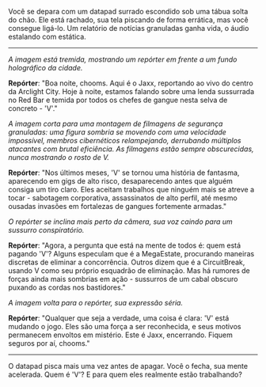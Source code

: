 Você se depara com um datapad surrado escondido sob uma tábua solta do chão. Ele está rachado, sua tela piscando de forma errática, mas você consegue ligá-lo. Um relatório de notícias granuladas ganha vida, o áudio estalando com estática.

---

_A imagem está tremida, mostrando um repórter em frente a um fundo holográfico da cidade._

**Repórter**: "Boa noite, chooms. Aqui é o Jaxx, reportando ao vivo do centro da Arclight City. Hoje à noite, estamos falando sobre uma lenda sussurrada no Red Bar e temida por todos os chefes de gangue nesta selva de concreto - 'V'."

_A imagem corta para uma montagem de filmagens de segurança granuladas: uma figura sombria se movendo com uma velocidade impossível, membros cibernéticos relampejando, derrubando múltiplos atacantes com brutal eficiência. As filmagens estão sempre obscurecidas, nunca mostrando o rosto de V._

**Repórter**: "Nos últimos meses, 'V' se tornou uma história de fantasma, aparecendo em gigs de alto risco, desaparecendo antes que alguém consiga um tiro claro. Eles aceitam trabalhos que ninguém mais se atreve a tocar - sabotagem corporativa, assassinatos de alto perfil, até mesmo ousadas invasões em fortalezas de gangues fortemente armadas."

_O repórter se inclina mais perto da câmera, sua voz caindo para um sussurro conspiratório._

**Repórter**: "Agora, a pergunta que está na mente de todos é: quem está pagando 'V'? Alguns especulam que é a MegaEstate, procurando maneiras discretas de eliminar a concorrência. Outros dizem que é a CircuitBreak, usando V como seu próprio esquadrão de eliminação. Mas há rumores de forças ainda mais sombrias em ação - sussurros de um cabal obscuro puxando as cordas nos bastidores."

_A imagem volta para o repórter, sua expressão séria._

**Repórter**: "Qualquer que seja a verdade, uma coisa é clara: 'V' está mudando o jogo. Eles são uma força a ser reconhecida, e seus motivos permanecem envoltos em mistério. Este é Jaxx, encerrando. Fiquem seguros por aí, chooms."

---

O datapad pisca mais uma vez antes de apagar. Você o fecha, sua mente acelerada. Quem é 'V'? E para quem eles realmente estão trabalhando?
